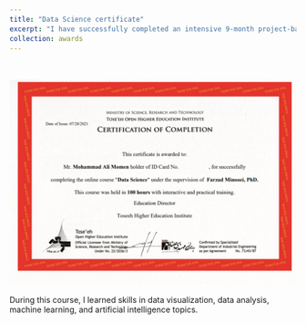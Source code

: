 ```yaml
---
title: "Data Science certificate"
excerpt: "I have successfully completed an intensive 9-month project-based online course in data science with Python and R<br/><br/><img src='/images/tosee_1_707x500.png'>"
collection: awards
---
```

<br/><br/><img src='/images/tosee_1.png'><br/><br/>
During this course, I learned skills in data visualization, data analysis, machine learning, and artificial intelligence topics.
